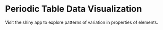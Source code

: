 # Periodic Table Data Visualization

Visit the shiny app to explore patterns of variation in properties of elements.
